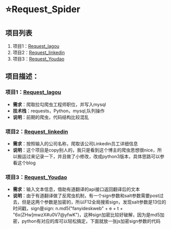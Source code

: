 # ⭐Request_Spider
## 项目列表
1. 项目1：[Request_lagou](https://github.com/Mrrrrr10/Async_Spider/tree/master/Async_eleme)
2. 项目2：[Request_linkedin](https://github.com/Mrrrrr10/Async_Spider/tree/master/Async_eleme)
3. 项目3：[Request_Youdao](https://github.com/Mrrrrr10/Async_Spider/tree/master/Async_eleme)


## 项目描述：
### 项目1：[Request_lagou](https://github.com/Mrrrrr10/Async_Spider/tree/master/Async_eleme)
* **需求**：爬取拉勾爬虫工程师职位，并写入mysql
* **技术栈**：requests，Python，mysql,队列操作
* **说明**：前期的爬虫，代码结构比较混乱

### 项目2：[Request_linkedin](https://github.com/Mrrrrr10/Async_Spider/tree/master/Async_eleme)
* **需求**：按照输入的公司名称，爬取该公司Linkedin员工详细信息
* **说明**：这个项目是copy别人的，我只是看到这个博主的爬虫思想很nice，所以搬运过来记录一下，并且做了小修改，改成python3版本，具体思路可以参看这个blog

### 项目3：[Request_Youdao](https://github.com/Mrrrrr10/Async_Spider/tree/master/Async_eleme)
* **需求**：输入文本信息，借助有道翻译的api接口返回翻译后的文本
* **说明**：由于有道翻译做了反爬虫机制，有一个sign参数和salt参数需要post过去，但是这两个参数是加密的，所以F12全局搜索sign，发现salt参数是13位的时间戳，sign是sign: n.md5("fanyideskweb" + e + t + "6x(ZHw]mwzX#u0V7@yfwK")，这种sign加密比较好破解，因为是md5加密，python有对应的库可以轻松搞定，下面就放一张js加密sign参数的代码
